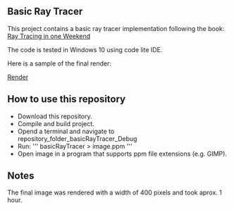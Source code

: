 ## Basic Ray Tracer

This project contains a basic ray tracer implementation following the book: [Ray Tracing in one Weekend](https://raytracing.github.io/books/RayTracingInOneWeekend.html)

The code is tested in Windows 10 using code lite IDE.

Here is a sample of the final render:

[Render](image.png)


## How to use this repository

* Download this repository.
* Compile and build project.
* Opend a terminal and navigate to repository_folder\_basicRayTracer\_Debug
* Run:
'''
basicRayTracer > image.ppm
'''
* Open image in a program that supports ppm file extensions (e.g. GIMP).


## Notes

The final image was rendered with a width of 400 pixels and took aprox. 1 hour.